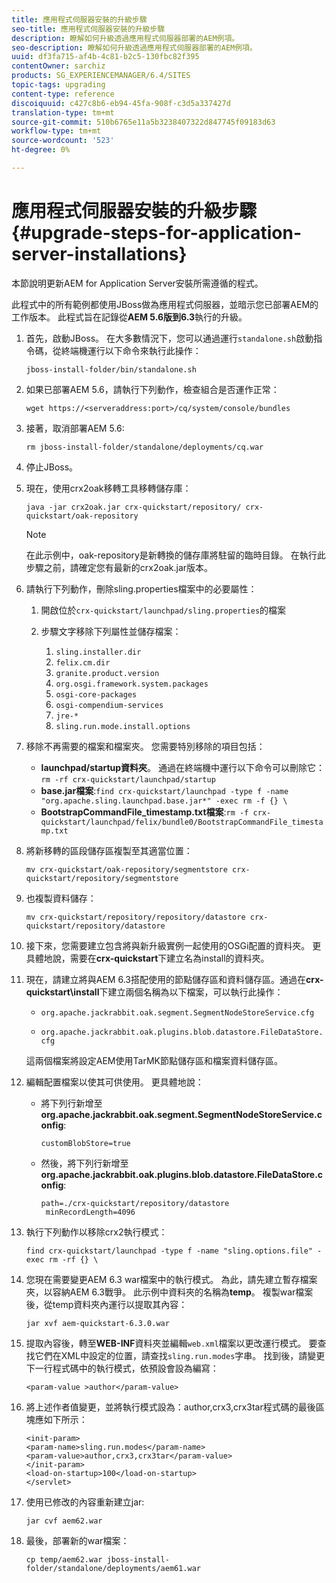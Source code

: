 ```yaml
---
title: 應用程式伺服器安裝的升級步驟
seo-title: 應用程式伺服器安裝的升級步驟
description: 瞭解如何升級透過應用程式伺服器部署的AEM例項。
seo-description: 瞭解如何升級透過應用程式伺服器部署的AEM例項。
uuid: df3fa715-af4b-4c81-b2c5-130fbc82f395
contentOwner: sarchiz
products: SG_EXPERIENCEMANAGER/6.4/SITES
topic-tags: upgrading
content-type: reference
discoiquuid: c427c8b6-eb94-45fa-908f-c3d5a337427d
translation-type: tm+mt
source-git-commit: 510b6765e11a5b3238407322d847745f09183d63
workflow-type: tm+mt
source-wordcount: '523'
ht-degree: 0%

---
```



# 應用程式伺服器安裝的升級步驟{#upgrade-steps-for-application-server-installations}

本節說明更新AEM for Application Server安裝所需遵循的程式。

此程式中的所有範例都使用JBoss做為應用程式伺服器，並暗示您已部署AEM的工作版本。 此程式旨在記錄從&#x200B;**AEM 5.6版到6.3**&#x200B;執行的升級。

1. 首先，啟動JBoss。 在大多數情況下，您可以通過運行`standalone.sh`啟動指令碼，從終端機運行以下命令來執行此操作：

   ```shell
   jboss-install-folder/bin/standalone.sh
   ```

1. 如果已部署AEM 5.6，請執行下列動作，檢查組合是否運作正常：

   ```shell
   wget https://<serveraddress:port>/cq/system/console/bundles
   ```

1. 接著，取消部署AEM 5.6:

   ```shell
   rm jboss-install-folder/standalone/deployments/cq.war
   ```

1. 停止JBoss。

1. 現在，使用crx2oak移轉工具移轉儲存庫：

   ```shell
   java -jar crx2oak.jar crx-quickstart/repository/ crx-quickstart/oak-repository
   ```

   >[!NOTE]
   >
   >在此示例中，oak-repository是新轉換的儲存庫將駐留的臨時目錄。 在執行此步驟之前，請確定您有最新的crx2oak.jar版本。

1. 請執行下列動作，刪除sling.properties檔案中的必要屬性：

   1. 開啟位於`crx-quickstart/launchpad/sling.properties`的檔案
   1. 步驟文字移除下列屬性並儲存檔案：

      1. `sling.installer.dir`
      1. `felix.cm.dir`
      1. `granite.product.version`
      1. `org.osgi.framework.system.packages`
      1. `osgi-core-packages`
      1. `osgi-compendium-services`
      1. `jre-*`
      1. `sling.run.mode.install.options`

1. 移除不再需要的檔案和檔案夾。 您需要特別移除的項目包括：

   * **launchpad/startup資料夾**。 通過在終端機中運行以下命令可以刪除它：`rm -rf crx-quickstart/launchpad/startup`
   * **base.jar檔案**:`find crx-quickstart/launchpad -type f -name "org.apache.sling.launchpad.base.jar*" -exec rm -f {} \`
   * **BootstrapCommandFile_timestamp.txt檔案**:`rm -f crx-quickstart/launchpad/felix/bundle0/BootstrapCommandFile_timestamp.txt`

1. 將新移轉的區段儲存區複製至其適當位置：

   ```shell
   mv crx-quickstart/oak-repository/segmentstore crx-quickstart/repository/segmentstore
   ```

1. 也複製資料儲存：

   ```shell
   mv crx-quickstart/repository/repository/datastore crx-quickstart/repository/datastore
   ```

1. 接下來，您需要建立包含將與新升級實例一起使用的OSGi配置的資料夾。 更具體地說，需要在&#x200B;**crx-quickstart**&#x200B;下建立名為install的資料夾。

1. 現在，請建立將與AEM 6.3搭配使用的節點儲存區和資料儲存區。通過在&#x200B;**crx-quickstart\install**&#x200B;下建立兩個名稱為以下檔案，可以執行此操作：

   * `org.apache.jackrabbit.oak.segment.SegmentNodeStoreService.cfg`

   * `org.apache.jackrabbit.oak.plugins.blob.datastore.FileDataStore.cfg`

   這兩個檔案將設定AEM使用TarMK節點儲存區和檔案資料儲存區。

1. 編輯配置檔案以使其可供使用。 更具體地說：

   * 將下列行新增至&#x200B;**org.apache.jackrabbit.oak.segment.SegmentNodeStoreService.config**:

      `customBlobStore=true`

   * 然後，將下列行新增至&#x200B;**org.apache.jackrabbit.oak.plugins.blob.datastore.FileDataStore.config**:

      ```
      path=./crx-quickstart/repository/datastore
       minRecordLength=4096
      ```

1. 執行下列動作以移除crx2執行模式：

   ```shell
   find crx-quickstart/launchpad -type f -name "sling.options.file" -exec rm -rf {} \
   ```

1. 您現在需要變更AEM 6.3 war檔案中的執行模式。 為此，請先建立暫存檔案夾，以容納AEM 6.3戰爭。 此示例中資料夾的名稱為&#x200B;**temp**。 複製war檔案後，從temp資料夾內運行以提取其內容：

   ```shell
   jar xvf aem-quickstart-6.3.0.war
   ```

1. 提取內容後，轉至&#x200B;**WEB-INF**&#x200B;資料夾並編輯`web.xml`檔案以更改運行模式。 要查找它們在XML中設定的位置，請查找`sling.run.modes`字串。 找到後，請變更下一行程式碼中的執行模式，依預設會設為編寫：

   ```shell
   <param-value >author</param-value>
   ```

1. 將上述作者值變更，並將執行模式設為：author,crx3,crx3tar程式碼的最後區塊應如下所示：

   ```
   <init-param>
   <param-name>sling.run.modes</param-name>
   <param-value>author,crx3,crx3tar</param-value>
   </init-param>
   <load-on-startup>100</load-on-startup>
   </servlet>
   ```

1. 使用已修改的內容重新建立jar:

   ```shell
   jar cvf aem62.war
   ```

1. 最後，部署新的war檔案：

   ```shell
   cp temp/aem62.war jboss-install-folder/standalone/deployments/aem61.war
   ```


